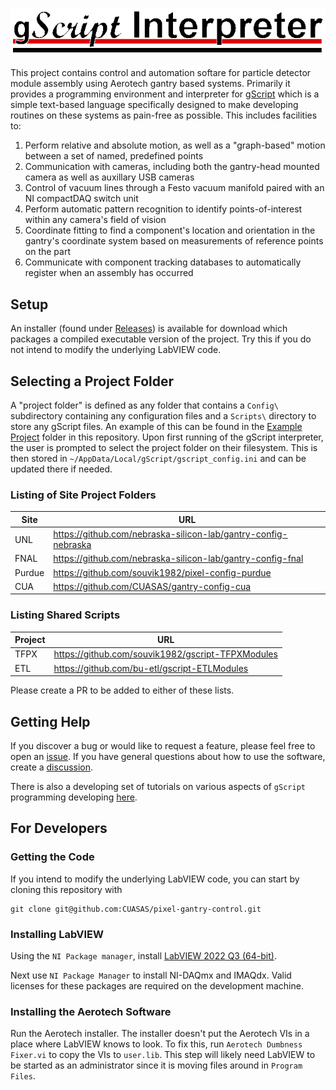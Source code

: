 ![gScript Interpreter](https://raw.githubusercontent.com/CUASAS/pixel-gantry-control/master/gScript_header.png)

This project contains control and automation softare for particle detector module assembly using Aerotech gantry based systems. Primarily it provides a programming environment and interpreter for [gScript](https://github.com/CUASAS/pixel-gantry-control/blob/master/Gantry/gScript%20Application/gScript%20Documentation.md) which is a simple text-based language specifically designed to make developing routines on these systems as pain-free as possible. This includes facilities to:

  1. Perform relative and absolute motion, as well as a "graph-based" motion between a set of named, predefined points
  2. Communication with cameras, including both the gantry-head mounted camera as well as auxillary USB cameras
  3. Control of vacuum lines through a Festo vacuum manifold paired with an NI compactDAQ switch unit
  4. Perform automatic pattern recognition to identify points-of-interest within any camera's field of vision
  5. Coordinate fitting to find a component's location and orientation in the gantry's coordinate system based on measurements of reference points on the part
  6. Communicate with component tracking databases to automatically register when an assembly has occurred


## Setup

An installer (found under [Releases](https://github.com/CUASAS/pixel-gantry-control/releases)) is available for download which packages a compiled executable version of the project. Try this if you do not intend to modify the underlying LabVIEW code.

## Selecting a Project Folder

A "project folder" is defined as any folder that contains a `Config\` subdirectory containing any configuration files and a `Scripts\` directory to store any gScript files. An example of this can be found in the [Example Project](https://github.com/CUASAS/pixel-gantry-control/tree/master/Example%20Project) folder in this repository. Upon first running of the gScript interpreter, the user is prompted to select the project folder on their filesystem. This is then stored in `~/AppData/Local/gScript/gscript_config.ini` and can be updated there if needed.

### Listing of Site Project Folders

| Site      | URL                                                                 |
|-----------|---------------------------------------------------------------------|
| UNL       | https://github.com/nebraska-silicon-lab/gantry-config-nebraska      |
| FNAL      | https://github.com/nebraska-silicon-lab/gantry-config-fnal          |
| Purdue    | https://github.com/souvik1982/pixel-config-purdue                   |
| CUA       | https://github.com/CUASAS/gantry-config-cua                         |

### Listing Shared Scripts

| Project | URL                                                            |
|---------|----------------------------------------------------------------|
| TFPX    | https://github.com/souvik1982/gscript-TFPXModules              |
| ETL     | https://github.com/bu-etl/gscript-ETLModules                   |

Please create a PR to be added to either of these lists.

## Getting Help

If you discover a bug or would like to request a feature, please feel free to open an [issue](https://github.com/CUASAS/pixel-gantry-control/issues). If you have general questions about how to use the software, create a [discussion](https://github.com/CUASAS/pixel-gantry-control/discussions).

There is also a developing set of tutorials on various aspects of `gScript` programming developing [here](https://drive.google.com/drive/folders/1jjhutLgPGgwVizSZdoIk1yHqYb2zJ_WL?usp=sharing).

## For Developers

### Getting the Code

If you intend to modify the underlying LabVIEW code, you can start by cloning this repository with

```
git clone git@github.com:CUASAS/pixel-gantry-control.git
```


### Installing LabVIEW

Using the `NI Package manager`, install [LabVIEW 2022 Q3 (64-bit)](http://www.ni.com/download/labview-development-system-2017/6698/en/).

Next use `NI Package Manager` to install NI-DAQmx and IMAQdx. Valid licenses for these packages are required on the development machine. 

### Installing the Aerotech Software

Run the Aerotech installer. The installer doesn't put the Aerotech VIs in a place where LabVIEW knows to look. To fix this, run `Aerotech Dumbness Fixer.vi` to copy the VIs to `user.lib`. This step will likely need LabVIEW to be started as an administrator since it is moving files around in `Program Files`.

